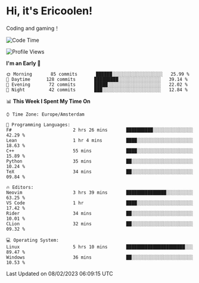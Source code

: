 # Hi, it's Ericoolen!
Coding and gaming！

<!--START_SECTION:waka-->
![Code Time](http://img.shields.io/badge/Code%20Time-663%20hrs%2023%20mins-blue)

![Profile Views](http://img.shields.io/badge/Profile%20Views-17-blue)

**I'm an Early 🐤** 

```text
🌞 Morning       85 commits       ██████░░░░░░░░░░░░░░░░░░░   25.99 % 
🌆 Daytime      128 commits       █████████░░░░░░░░░░░░░░░░   39.14 % 
🌃 Evening       72 commits       █████░░░░░░░░░░░░░░░░░░░░   22.02 % 
🌙 Night         42 commits       ███░░░░░░░░░░░░░░░░░░░░░░   12.84 % 

```


📊 **This Week I Spent My Time On** 

```text
⌚︎ Time Zone: Europe/Amsterdam

💬 Programming Languages: 
F#                       2 hrs 26 mins       ██████████░░░░░░░░░░░░░░░   42.29 % 
Lean                     1 hr 4 mins         ████░░░░░░░░░░░░░░░░░░░░░   18.63 % 
C++                      55 mins             ████░░░░░░░░░░░░░░░░░░░░░   15.89 % 
Python                   35 mins             ██░░░░░░░░░░░░░░░░░░░░░░░   10.24 % 
TeX                      34 mins             ██░░░░░░░░░░░░░░░░░░░░░░░   09.84 % 

🔥 Editors: 
Neovim                   3 hrs 39 mins       ███████████████░░░░░░░░░░   63.25 % 
VS Code                  1 hr                ████░░░░░░░░░░░░░░░░░░░░░   17.42 % 
Rider                    34 mins             ██░░░░░░░░░░░░░░░░░░░░░░░   10.01 % 
CLion                    32 mins             ██░░░░░░░░░░░░░░░░░░░░░░░   09.32 % 

💻 Operating System: 
Linux                    5 hrs 10 mins       ██████████████████████░░░   89.47 % 
Windows                  36 mins             ██░░░░░░░░░░░░░░░░░░░░░░░   10.53 % 

```


 Last Updated on 08/02/2023 06:09:15 UTC
<!--END_SECTION:waka-->

